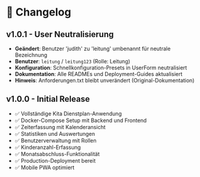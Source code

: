 # 📝 Changelog

## v1.0.1 - User Neutralisierung
- **Geändert**: Benutzer 'judith' zu 'leitung' umbenannt für neutrale Bezeichnung
- **Benutzer**: `leitung` / `leitung123` (Rolle: Leitung)
- **Konfiguration**: Schnellkonfiguration-Presets in UserForm neutralisiert
- **Dokumentation**: Alle READMEs und Deployment-Guides aktualisiert
- **Hinweis**: Anforderungen.txt bleibt unverändert (Original-Dokumentation)

## v1.0.0 - Initial Release
- ✅ Vollständige Kita Dienstplan-Anwendung
- ✅ Docker-Compose Setup mit Backend und Frontend
- ✅ Zeiterfassung mit Kalenderansicht
- ✅ Statistiken und Auswertungen
- ✅ Benutzerverwaltung mit Rollen
- ✅ Kinderanzahl-Erfassung
- ✅ Monatsabschluss-Funktionalität
- ✅ Production-Deployment bereit
- ✅ Mobile PWA optimiert